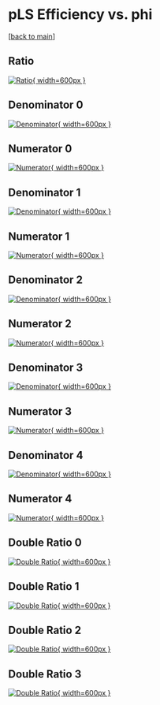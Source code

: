 # pLS Efficiency vs. phi

[[back to main](./)]



## Ratio

[![Ratio](../mtv/var/pLS_vtr_321_0_eff_phi.png){ width=600px }](../mtv/var/pLS_vtr_321_0_eff_phi.pdf)

## Denominator 0

[![Denominator](../mtv/den/pLS_vtr_321_0_eff_phi_den0.png){ width=600px }](../mtv/den/pLS_vtr_321_0_eff_phi_den0.pdf)

## Numerator 0

[![Numerator](../mtv/num/pLS_vtr_321_0_eff_phi_num0.png){ width=600px }](../mtv/num/pLS_vtr_321_0_eff_phi_num0.pdf)

## Denominator 1

[![Denominator](../mtv/den/pLS_vtr_321_0_eff_phi_den1.png){ width=600px }](../mtv/den/pLS_vtr_321_0_eff_phi_den1.pdf)

## Numerator 1

[![Numerator](../mtv/num/pLS_vtr_321_0_eff_phi_num1.png){ width=600px }](../mtv/num/pLS_vtr_321_0_eff_phi_num1.pdf)

## Denominator 2

[![Denominator](../mtv/den/pLS_vtr_321_0_eff_phi_den2.png){ width=600px }](../mtv/den/pLS_vtr_321_0_eff_phi_den2.pdf)

## Numerator 2

[![Numerator](../mtv/num/pLS_vtr_321_0_eff_phi_num2.png){ width=600px }](../mtv/num/pLS_vtr_321_0_eff_phi_num2.pdf)

## Denominator 3

[![Denominator](../mtv/den/pLS_vtr_321_0_eff_phi_den3.png){ width=600px }](../mtv/den/pLS_vtr_321_0_eff_phi_den3.pdf)

## Numerator 3

[![Numerator](../mtv/num/pLS_vtr_321_0_eff_phi_num3.png){ width=600px }](../mtv/num/pLS_vtr_321_0_eff_phi_num3.pdf)

## Denominator 4

[![Denominator](../mtv/den/pLS_vtr_321_0_eff_phi_den4.png){ width=600px }](../mtv/den/pLS_vtr_321_0_eff_phi_den4.pdf)

## Numerator 4

[![Numerator](../mtv/num/pLS_vtr_321_0_eff_phi_num4.png){ width=600px }](../mtv/num/pLS_vtr_321_0_eff_phi_num4.pdf)

## Double Ratio 0

[![Double Ratio](../mtv/ratio/pLS_vtr_321_0_eff_phi_ratio0.png){ width=600px }](../mtv/ratio/pLS_vtr_321_0_eff_phi_ratio0.pdf)

## Double Ratio 1

[![Double Ratio](../mtv/ratio/pLS_vtr_321_0_eff_phi_ratio1.png){ width=600px }](../mtv/ratio/pLS_vtr_321_0_eff_phi_ratio1.pdf)

## Double Ratio 2

[![Double Ratio](../mtv/ratio/pLS_vtr_321_0_eff_phi_ratio2.png){ width=600px }](../mtv/ratio/pLS_vtr_321_0_eff_phi_ratio2.pdf)

## Double Ratio 3

[![Double Ratio](../mtv/ratio/pLS_vtr_321_0_eff_phi_ratio3.png){ width=600px }](../mtv/ratio/pLS_vtr_321_0_eff_phi_ratio3.pdf)

